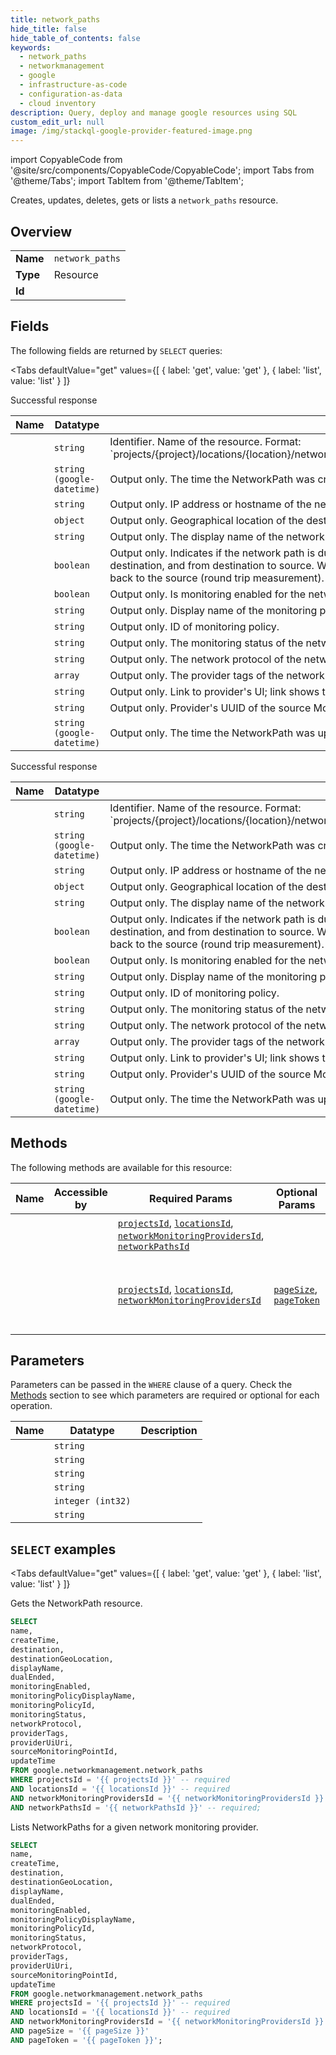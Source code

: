 ```yaml
--- 
title: network_paths
hide_title: false
hide_table_of_contents: false
keywords:
  - network_paths
  - networkmanagement
  - google
  - infrastructure-as-code
  - configuration-as-data
  - cloud inventory
description: Query, deploy and manage google resources using SQL
custom_edit_url: null
image: /img/stackql-google-provider-featured-image.png
---
```


import CopyableCode from '@site/src/components/CopyableCode/CopyableCode';
import Tabs from '@theme/Tabs';
import TabItem from '@theme/TabItem';

Creates, updates, deletes, gets or lists a <code>network_paths</code> resource.

## Overview
<table><tbody>
<tr><td><b>Name</b></td><td><code>network_paths</code></td></tr>
<tr><td><b>Type</b></td><td>Resource</td></tr>
<tr><td><b>Id</b></td><td><CopyableCode code="google.networkmanagement.network_paths" /></td></tr>
</tbody></table>

## Fields

The following fields are returned by `SELECT` queries:

<Tabs
    defaultValue="get"
    values={[
        { label: 'get', value: 'get' },
        { label: 'list', value: 'list' }
    ]}
>
<TabItem value="get">

Successful response

<table>
<thead>
    <tr>
    <th>Name</th>
    <th>Datatype</th>
    <th>Description</th>
    </tr>
</thead>
<tbody>
<tr>
    <td><CopyableCode code="name" /></td>
    <td><code>string</code></td>
    <td>Identifier. Name of the resource. Format: `projects/&#123;project&#125;/locations/&#123;location&#125;/networkMonitoringProviders/&#123;network_monitoring_provider&#125;/networkPaths/&#123;network_path&#125;`</td>
</tr>
<tr>
    <td><CopyableCode code="createTime" /></td>
    <td><code>string (google-datetime)</code></td>
    <td>Output only. The time the NetworkPath was created.</td>
</tr>
<tr>
    <td><CopyableCode code="destination" /></td>
    <td><code>string</code></td>
    <td>Output only. IP address or hostname of the network path destination.</td>
</tr>
<tr>
    <td><CopyableCode code="destinationGeoLocation" /></td>
    <td><code>object</code></td>
    <td>Output only. Geographical location of the destination MonitoringPoint. ; (id: GeoLocation)</td>
</tr>
<tr>
    <td><CopyableCode code="displayName" /></td>
    <td><code>string</code></td>
    <td>Output only. The display name of the network path.</td>
</tr>
<tr>
    <td><CopyableCode code="dualEnded" /></td>
    <td><code>boolean</code></td>
    <td>Output only. Indicates if the network path is dual ended. When true, the network path is measured both: from both source to destination, and from destination to source. When false, the network path is measured from the source through the destination back to the source (round trip measurement).</td>
</tr>
<tr>
    <td><CopyableCode code="monitoringEnabled" /></td>
    <td><code>boolean</code></td>
    <td>Output only. Is monitoring enabled for the network path.</td>
</tr>
<tr>
    <td><CopyableCode code="monitoringPolicyDisplayName" /></td>
    <td><code>string</code></td>
    <td>Output only. Display name of the monitoring policy.</td>
</tr>
<tr>
    <td><CopyableCode code="monitoringPolicyId" /></td>
    <td><code>string</code></td>
    <td>Output only. ID of monitoring policy.</td>
</tr>
<tr>
    <td><CopyableCode code="monitoringStatus" /></td>
    <td><code>string</code></td>
    <td>Output only. The monitoring status of the network path.</td>
</tr>
<tr>
    <td><CopyableCode code="networkProtocol" /></td>
    <td><code>string</code></td>
    <td>Output only. The network protocol of the network path.</td>
</tr>
<tr>
    <td><CopyableCode code="providerTags" /></td>
    <td><code>array</code></td>
    <td>Output only. The provider tags of the network path.</td>
</tr>
<tr>
    <td><CopyableCode code="providerUiUri" /></td>
    <td><code>string</code></td>
    <td>Output only. Link to provider's UI; link shows the NetworkPath.</td>
</tr>
<tr>
    <td><CopyableCode code="sourceMonitoringPointId" /></td>
    <td><code>string</code></td>
    <td>Output only. Provider's UUID of the source MonitoringPoint. This id may not point to a resource in the GCP.</td>
</tr>
<tr>
    <td><CopyableCode code="updateTime" /></td>
    <td><code>string (google-datetime)</code></td>
    <td>Output only. The time the NetworkPath was updated.</td>
</tr>
</tbody>
</table>
</TabItem>
<TabItem value="list">

Successful response

<table>
<thead>
    <tr>
    <th>Name</th>
    <th>Datatype</th>
    <th>Description</th>
    </tr>
</thead>
<tbody>
<tr>
    <td><CopyableCode code="name" /></td>
    <td><code>string</code></td>
    <td>Identifier. Name of the resource. Format: `projects/&#123;project&#125;/locations/&#123;location&#125;/networkMonitoringProviders/&#123;network_monitoring_provider&#125;/networkPaths/&#123;network_path&#125;`</td>
</tr>
<tr>
    <td><CopyableCode code="createTime" /></td>
    <td><code>string (google-datetime)</code></td>
    <td>Output only. The time the NetworkPath was created.</td>
</tr>
<tr>
    <td><CopyableCode code="destination" /></td>
    <td><code>string</code></td>
    <td>Output only. IP address or hostname of the network path destination.</td>
</tr>
<tr>
    <td><CopyableCode code="destinationGeoLocation" /></td>
    <td><code>object</code></td>
    <td>Output only. Geographical location of the destination MonitoringPoint. ; (id: GeoLocation)</td>
</tr>
<tr>
    <td><CopyableCode code="displayName" /></td>
    <td><code>string</code></td>
    <td>Output only. The display name of the network path.</td>
</tr>
<tr>
    <td><CopyableCode code="dualEnded" /></td>
    <td><code>boolean</code></td>
    <td>Output only. Indicates if the network path is dual ended. When true, the network path is measured both: from both source to destination, and from destination to source. When false, the network path is measured from the source through the destination back to the source (round trip measurement).</td>
</tr>
<tr>
    <td><CopyableCode code="monitoringEnabled" /></td>
    <td><code>boolean</code></td>
    <td>Output only. Is monitoring enabled for the network path.</td>
</tr>
<tr>
    <td><CopyableCode code="monitoringPolicyDisplayName" /></td>
    <td><code>string</code></td>
    <td>Output only. Display name of the monitoring policy.</td>
</tr>
<tr>
    <td><CopyableCode code="monitoringPolicyId" /></td>
    <td><code>string</code></td>
    <td>Output only. ID of monitoring policy.</td>
</tr>
<tr>
    <td><CopyableCode code="monitoringStatus" /></td>
    <td><code>string</code></td>
    <td>Output only. The monitoring status of the network path.</td>
</tr>
<tr>
    <td><CopyableCode code="networkProtocol" /></td>
    <td><code>string</code></td>
    <td>Output only. The network protocol of the network path.</td>
</tr>
<tr>
    <td><CopyableCode code="providerTags" /></td>
    <td><code>array</code></td>
    <td>Output only. The provider tags of the network path.</td>
</tr>
<tr>
    <td><CopyableCode code="providerUiUri" /></td>
    <td><code>string</code></td>
    <td>Output only. Link to provider's UI; link shows the NetworkPath.</td>
</tr>
<tr>
    <td><CopyableCode code="sourceMonitoringPointId" /></td>
    <td><code>string</code></td>
    <td>Output only. Provider's UUID of the source MonitoringPoint. This id may not point to a resource in the GCP.</td>
</tr>
<tr>
    <td><CopyableCode code="updateTime" /></td>
    <td><code>string (google-datetime)</code></td>
    <td>Output only. The time the NetworkPath was updated.</td>
</tr>
</tbody>
</table>
</TabItem>
</Tabs>

## Methods

The following methods are available for this resource:

<table>
<thead>
    <tr>
    <th>Name</th>
    <th>Accessible by</th>
    <th>Required Params</th>
    <th>Optional Params</th>
    <th>Description</th>
    </tr>
</thead>
<tbody>
<tr>
    <td><a href="#get"><CopyableCode code="get" /></a></td>
    <td><CopyableCode code="select" /></td>
    <td><a href="#parameter-projectsId"><code>projectsId</code></a>, <a href="#parameter-locationsId"><code>locationsId</code></a>, <a href="#parameter-networkMonitoringProvidersId"><code>networkMonitoringProvidersId</code></a>, <a href="#parameter-networkPathsId"><code>networkPathsId</code></a></td>
    <td></td>
    <td>Gets the NetworkPath resource.</td>
</tr>
<tr>
    <td><a href="#list"><CopyableCode code="list" /></a></td>
    <td><CopyableCode code="select" /></td>
    <td><a href="#parameter-projectsId"><code>projectsId</code></a>, <a href="#parameter-locationsId"><code>locationsId</code></a>, <a href="#parameter-networkMonitoringProvidersId"><code>networkMonitoringProvidersId</code></a></td>
    <td><a href="#parameter-pageSize"><code>pageSize</code></a>, <a href="#parameter-pageToken"><code>pageToken</code></a></td>
    <td>Lists NetworkPaths for a given network monitoring provider.</td>
</tr>
</tbody>
</table>

## Parameters

Parameters can be passed in the `WHERE` clause of a query. Check the [Methods](#methods) section to see which parameters are required or optional for each operation.

<table>
<thead>
    <tr>
    <th>Name</th>
    <th>Datatype</th>
    <th>Description</th>
    </tr>
</thead>
<tbody>
<tr id="parameter-locationsId">
    <td><CopyableCode code="locationsId" /></td>
    <td><code>string</code></td>
    <td></td>
</tr>
<tr id="parameter-networkMonitoringProvidersId">
    <td><CopyableCode code="networkMonitoringProvidersId" /></td>
    <td><code>string</code></td>
    <td></td>
</tr>
<tr id="parameter-networkPathsId">
    <td><CopyableCode code="networkPathsId" /></td>
    <td><code>string</code></td>
    <td></td>
</tr>
<tr id="parameter-projectsId">
    <td><CopyableCode code="projectsId" /></td>
    <td><code>string</code></td>
    <td></td>
</tr>
<tr id="parameter-pageSize">
    <td><CopyableCode code="pageSize" /></td>
    <td><code>integer (int32)</code></td>
    <td></td>
</tr>
<tr id="parameter-pageToken">
    <td><CopyableCode code="pageToken" /></td>
    <td><code>string</code></td>
    <td></td>
</tr>
</tbody>
</table>

## `SELECT` examples

<Tabs
    defaultValue="get"
    values={[
        { label: 'get', value: 'get' },
        { label: 'list', value: 'list' }
    ]}
>
<TabItem value="get">

Gets the NetworkPath resource.

```sql
SELECT
name,
createTime,
destination,
destinationGeoLocation,
displayName,
dualEnded,
monitoringEnabled,
monitoringPolicyDisplayName,
monitoringPolicyId,
monitoringStatus,
networkProtocol,
providerTags,
providerUiUri,
sourceMonitoringPointId,
updateTime
FROM google.networkmanagement.network_paths
WHERE projectsId = '{{ projectsId }}' -- required
AND locationsId = '{{ locationsId }}' -- required
AND networkMonitoringProvidersId = '{{ networkMonitoringProvidersId }}' -- required
AND networkPathsId = '{{ networkPathsId }}' -- required;
```
</TabItem>
<TabItem value="list">

Lists NetworkPaths for a given network monitoring provider.

```sql
SELECT
name,
createTime,
destination,
destinationGeoLocation,
displayName,
dualEnded,
monitoringEnabled,
monitoringPolicyDisplayName,
monitoringPolicyId,
monitoringStatus,
networkProtocol,
providerTags,
providerUiUri,
sourceMonitoringPointId,
updateTime
FROM google.networkmanagement.network_paths
WHERE projectsId = '{{ projectsId }}' -- required
AND locationsId = '{{ locationsId }}' -- required
AND networkMonitoringProvidersId = '{{ networkMonitoringProvidersId }}' -- required
AND pageSize = '{{ pageSize }}'
AND pageToken = '{{ pageToken }}';
```
</TabItem>
</Tabs>
